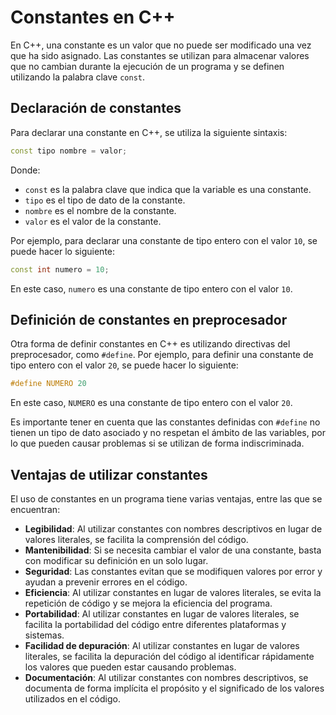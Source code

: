 # Constantes en C++

En C++, una constante es un valor que no puede ser modificado una vez que ha sido asignado. Las constantes se utilizan
para almacenar valores que no cambian durante la ejecución de un programa y se definen utilizando la palabra
clave `const`.

## Declaración de constantes

Para declarar una constante en C++, se utiliza la siguiente sintaxis:

```cpp
const tipo nombre = valor;
```

Donde:

- `const` es la palabra clave que indica que la variable es una constante.
- `tipo` es el tipo de dato de la constante.
- `nombre` es el nombre de la constante.
- `valor` es el valor de la constante.

Por ejemplo, para declarar una constante de tipo entero con el valor `10`, se puede hacer lo siguiente:

```cpp
const int numero = 10;
```

En este caso, `numero` es una constante de tipo entero con el valor `10`.

## Definición de constantes en preprocesador

Otra forma de definir constantes en C++ es utilizando directivas del preprocesador, como `#define`. Por ejemplo, para
definir una constante de tipo entero con el valor `20`, se puede hacer lo siguiente:

```c++
#define NUMERO 20
```

En este caso, `NUMERO` es una constante de tipo entero con el valor `20`.

Es importante tener en cuenta que las constantes definidas con `#define` no tienen un tipo de dato asociado y no
respetan el ámbito de las variables, por lo que pueden causar problemas si se utilizan de forma indiscriminada.

## Ventajas de utilizar constantes

El uso de constantes en un programa tiene varias ventajas, entre las que se encuentran:

- **Legibilidad**: Al utilizar constantes con nombres descriptivos en lugar de valores literales, se facilita la
  comprensión del código.
- **Mantenibilidad**: Si se necesita cambiar el valor de una constante, basta con modificar su definición en un solo
  lugar.
- **Seguridad**: Las constantes evitan que se modifiquen valores por error y ayudan a prevenir errores en el código.
- **Eficiencia**: Al utilizar constantes en lugar de valores literales, se evita la repetición de código y se mejora la
  eficiencia del programa.
- **Portabilidad**: Al utilizar constantes en lugar de valores literales, se facilita la portabilidad del código entre
  diferentes plataformas y sistemas.
- **Facilidad de depuración**: Al utilizar constantes en lugar de valores literales, se facilita la depuración del
  código al identificar rápidamente los valores que pueden estar causando problemas.
- **Documentación**: Al utilizar constantes con nombres descriptivos, se documenta de forma implícita el propósito y el
  significado de los valores utilizados en el código.